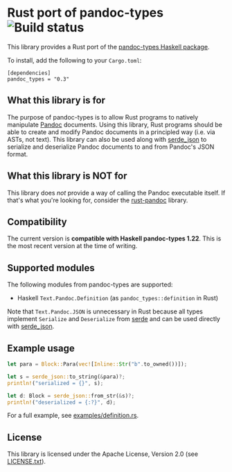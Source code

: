 # Rust port of pandoc-types ![Build status](https://github.com/elliottslaughter/rust-pandoc-types/actions/workflows/test.yml/badge.svg)

This library provides a Rust port of the [pandoc-types Haskell
package](https://hackage.haskell.org/package/pandoc-types).

To install, add the following to your `Cargo.toml`:

```
[dependencies]
pandoc_types = "0.3"
```

## What this library is for

The purpose of pandoc-types is to allow Rust programs to natively
manipulate [Pandoc](http://pandoc.org/) documents. Using this library,
Rust programs should be able to create and modify Pandoc documents in
a principled way (i.e. via ASTs, not text). This library can also be
used along with [serde_json](https://github.com/serde-rs/json) to
serialize and deserialize Pandoc documents to and from Pandoc's JSON
format.

## What this library is NOT for

This library does *not* provide a way of calling the Pandoc executable
itself. If that's what you're looking for, consider the
[rust-pandoc](https://github.com/oli-obk/rust-pandoc) library.

## Compatibility

The current version is **compatible with Haskell pandoc-types
1.22**. This is the most recent version at the time of writing.

## Supported modules

The following modules from pandoc-types are supported:

  * Haskell `Text.Pandoc.Definition` (as `pandoc_types::definition` in Rust)

Note that `Text.Pandoc.JSON` is unnecessary in Rust because all types
implement `Serialize` and `Deserialize` from
[serde](https://github.com/serde-rs/serde) and can be used directly
with [serde_json](https://github.com/serde-rs/json).

## Example usage

```rust
let para = Block::Para(vec![Inline::Str("b".to_owned())]);

let s = serde_json::to_string(&para)?;
println!("serialized = {}", s);

let d: Block = serde_json::from_str(&s)?;
println!("deserialized = {:?}", d);
```

For a full example, see [examples/definition.rs](examples/definition.rs).

## License

This library is licensed under the Apache License, Version 2.0 (see
[LICENSE.txt](LICENSE.txt)).
